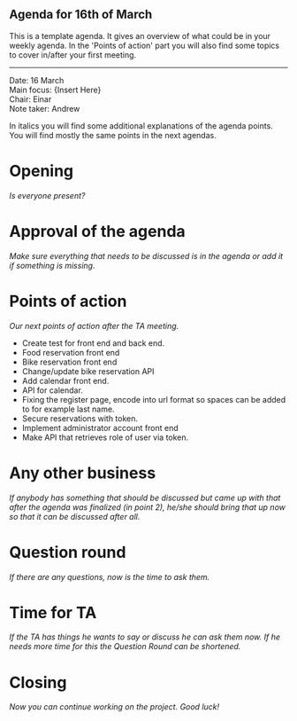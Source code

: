 ## Agenda for 16th of March

This is a template agenda. It gives an overview of what could be in your weekly agenda.
In the 'Points of action' part you will also find some topics to cover in/after your first meeting. 

---

Date:           16 March\
Main focus:     {Insert Here}\
Chair:          Einar\
Note taker:     Andrew

In italics you will find some additional explanations of the agenda points. You will find mostly the same points in the next agendas.

# Opening
*Is everyone present?*

# Approval of the agenda
*Make sure everything that needs to be discussed is in the agenda or add it if something is missing.*

# Points of action
*Our next points of action after the TA meeting.*

- Create test for front end and back end.
- Food reservation front end
- Bike reservation front end
- Change/update bike reservation API
- Add calendar front end.
- API for calendar.
- Fixing the register page, encode into url format so spaces can be added to for example last name.
- Secure reservations with token.
- Implement administrator account front end
- Make API that retrieves role of user via token.


# Any other business
*If anybody has something that should be discussed but came up with that after the agenda was finalized (in point 2), he/she should bring that up now so that it can be discussed after all.*

# Question round
*If there are any questions, now is the time to ask them.*

# Time for TA
*If the TA has things he wants to say or discuss he can ask them now. If he needs more time for this the Question Round can be shortened.*

# Closing
*Now you can continue working on the project. Good luck!*
